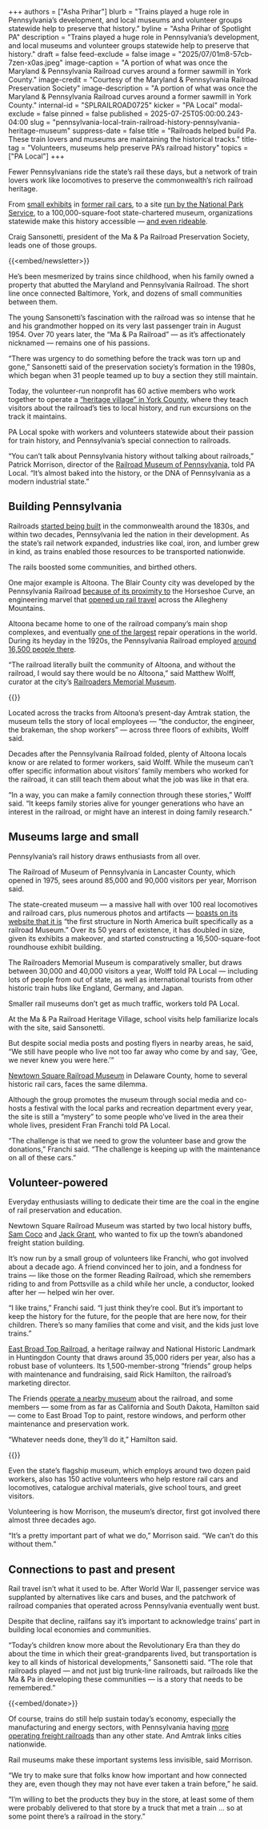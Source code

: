 +++
authors = ["Asha Prihar"]
blurb = "Trains played a huge role in Pennsylvania’s development, and local museums and volunteer groups statewide help to preserve that history."
byline = "Asha Prihar of Spotlight PA"
description = "Trains played a huge role in Pennsylvania’s development, and local museums and volunteer groups statewide help to preserve that history."
draft = false
feed-exclude = false
image = "2025/07/01m8-57cb-7zen-x0as.jpeg"
image-caption = "A portion of what was once the Maryland & Pennsylvania Railroad curves around a former sawmill in York County."
image-credit = "Courtesy of the Maryland & Pennsylvania Railroad Preservation Society"
image-description = "A portion of what was once the Maryland & Pennsylvania Railroad curves around a former sawmill in York County."
internal-id = "SPLRAILROAD0725"
kicker = "PA Local"
modal-exclude = false
pinned = false
published = 2025-07-25T05:00:00.243-04:00
slug = "pennsylvania-local-train-railroad-history-pennsylvania-heritage-museum"
suppress-date = false
title = "Railroads helped build Pa. These train lovers and museums are maintaining the historical tracks."
title-tag = "Volunteers, museums help preserve PA’s railroad history"
topics = ["PA Local"]
+++

Fewer Pennsylvanians ride the state’s rail these days, but a network of train lovers work like locomotives to preserve the commonwealth’s rich railroad heritage.

From <a href="https://www.visitcumberlandvalley.com/listing/the-conrail-museum/3664/">small exhibits</a> in <a href="https://www.youtube.com/watch?v=cTLlbn--cb8">former rail cars</a>, to a site <a href="https://www.nps.gov/stea/index.htm">run by the National Park Service</a>, to a 100,000-square-foot state-chartered museum, organizations statewide make this history accessible — <a href="https://www.trains.com/trn/railroads/tourist/pennsylvania-tourist-railroads-you-must-visit/">and even rideable</a>.

Craig Sansonetti, president of the Ma &amp; Pa Railroad Preservation Society, leads one of those groups.

{{<embed/newsletter>}}

He’s been mesmerized by trains since childhood, when his family owned a property that abutted the Maryland and Pennsylvania Railroad. The short line once connected Baltimore, York, and dozens of small communities between them.

The young Sansonetti’s fascination with the railroad was so intense that he and his grandmother hopped on its very last passenger train in August 1954. Over 70 years later, the “Ma &amp; Pa Railroad” — as it’s affectionately nicknamed — remains one of his passions.

“There was urgency to do something before the track was torn up and gone,” Sansonetti said of the preservation society’s formation in the 1980s, which began when 31 people teamed up to buy a section they still maintain.

Today, the volunteer-run nonprofit has 60 active members who work together to operate a <a href="https://www.maandparailroad.com/">“heritage village” in York County</a>, where they teach visitors about the railroad’s ties to local history, and run excursions on the track it maintains.

PA Local spoke with workers and volunteers statewide about their passion for train history, and Pennsylvania’s special connection to railroads.

“You can’t talk about Pennsylvania history without talking about railroads,” Patrick Morrison, director of the <a href="https://www.rrmuseumpa.org/">Railroad Museum of Pennsylvania</a>, told PA Local. “It’s almost baked into the history, or the DNA of Pennsylvania as a modern industrial state.”

## Building Pennsylvania

Railroads <a href="https://www.phmc.state.pa.us/portal/communities/railroads/history.html">started being built</a> in the commonwealth around the 1830s, and within two decades, Pennsylvania led the nation in their development. As the state’s rail network expanded, industries like coal, iron, and lumber grew in kind, as trains enabled those resources to be transported nationwide.

The rails boosted some communities, and birthed others.

One major example is Altoona. The Blair County city was developed by the Pennsylvania Railroad <a href="https://www.altoonapa.gov/history-of-altoona">because of its proximity to</a> the Horseshoe Curve, an engineering marvel that <a href="https://www.asce.org/about-civil-engineering/history-and-heritage/historic-landmarks/horseshoe-curve-pennsylvania-railroad">opened up rail travel</a> across the Allegheny Mountains.

Altoona became home to one of the railroad company’s main shop complexes, and eventually <a href="https://www.nps.gov/parkhistory/online_books/railroad/shs4.htm">one of the largest</a> repair operations in the world. During its heyday in the 1920s, the Pennsylvania Railroad employed <a href="https://explorepahistory.com/hmarker.php%3FmarkerId=1-A-1D6.html">around 16,500 people there</a>.

“The railroad literally built the community of Altoona, and without the railroad, I would say there would be no Altoona,” said Matthew Wolff, curator at the city’s <a href="https://www.railroadcity.org/">Railroaders Memorial Museum</a>.

{{<picture src="2025/07/01m8-579c-q0p1-wgjf.jpeg" description="The former Pennsylvania Railroad Master Mechanic’s Building in Altoona, pictured in the 1960s. Today, this building is home to the Railroaders Memorial Museum." caption="The former Pennsylvania Railroad Master Mechanic’s Building in Altoona, pictured in the 1960s. Today, this building is home to the Railroaders Memorial Museum." credit="Courtesy of the Railroaders Memorial Museum">}}

Located across the tracks from Altoona’s present-day Amtrak station, the museum tells the story of local employees — “the conductor, the engineer, the brakeman, the shop workers” — across three floors of exhibits, Wolff said.

Decades after the Pennsylvania Railroad folded, plenty of Altoona locals know or are related to former workers, said Wolff. While the museum can’t offer specific information about visitors’ family members who worked for the railroad, it can still teach them about what the job was like in that era.

“In a way, you can make a family connection through these stories,” Wolff said. “It keeps family stories alive for younger generations who have an interest in the railroad, or might have an interest in doing family research.”

## Museums large and small

Pennsylvania’s rail history draws enthusiasts from all over.

The Railroad of Museum of Pennsylvania in Lancaster County, which opened in 1975, sees around 85,000 and 90,000 visitors per year, Morrison said.

The state-created museum — a massive hall with over 100 real locomotives and railroad cars, plus numerous photos and artifacts — <a href="https://www.rrmuseumpa.org/visit/about-us">boasts on its website that it is</a> “the first structure in North America built specifically as a railroad Museum.” Over its 50 years of existence, it has doubled in size, given its exhibits a makeover, and started constructing a 16,500-square-foot roundhouse exhibit building.<em></em>

The Railroaders Memorial Museum is comparatively smaller, but draws between 30,000 and 40,000 visitors a year, Wolff told PA Local — including lots of people from out of state, as well as international tourists from other historic train hubs like England, Germany, and Japan.

Smaller rail museums don’t get as much traffic, workers told PA Local.

At the Ma &amp; Pa Railroad Heritage Village, school visits help familiarize locals with the site, said Sansonetti.

But despite social media posts and posting flyers in nearby areas, he said, “We still have people who live not too far away who come by and say, ‘Gee, we never knew you were here.’”

<a href="https://www.facebook.com/NewtownSquareRailroadMuseum">Newtown Square Railroad Museum</a> in Delaware County, home to several historic rail cars, faces the same dilemma.

Although the group promotes the museum through social media and co-hosts a festival with the local parks and recreation department every year, the site is still a “mystery” to some people who’ve lived in the area their whole lives, president Fran Franchi told PA Local.

“The challenge is that we need to grow the volunteer base and grow the donations,” Franchi said. “The challenge is keeping up with the maintenance on all of these cars.”

## Volunteer-powered

Everyday enthusiasts willing to dedicate their time are the coal in the engine of rail preservation and education.

Newtown Square Railroad Museum was started by two local history buffs, <a href="https://www.delcotimes.com/obituaries/samuel-coco-newtown-square-pa/">Sam Coco</a> and <a href="https://www.inquirer.com/philly/obituaries/20170104_John_H___quot_Jack_quot__Grant__88__led_steel_firm__co-founded_railroad_museum.html">Jack Grant</a>, who wanted to fix up the town’s abandoned freight station building.

It’s now run by a small group of volunteers like Franchi, who got involved about a decade ago. A friend convinced her to join, and a fondness for trains — like those on the former Reading Railroad, which she remembers riding to and from Pottsville as a child while her uncle, a conductor, looked after her — helped win her over.

“I like trains,” Franchi said. “I just think they’re cool. But it’s important to keep the history for the future, for the people that are here now, for their children. There’s so many families that come and visit, and the kids just love trains.”

<a href="https://eastbroadtop.com/">East Broad Top Railroad</a>, a heritage railway and National Historic Landmark in Huntingdon County that draws around 35,000 riders per year, also has a robust base of volunteers. Its 1,500-member-strong “friends” group helps with maintenance and fundraising, said Rick Hamilton, the railroad’s marketing director.

The Friends <a href="https://febt.org/robertsdale-museum/">operate a nearby museum</a> about the railroad, and some members — some from as far as California and South Dakota, Hamilton said — come to East Broad Top to paint, restore windows, and perform other maintenance and preservation work.

“Whatever needs done, they’ll do it,” Hamilton said.

{{<picture src="2025/07/01m8-57bf-2g57-jd6d.jpeg" description="The train hall at the Railroad Museum of Pennsylvania." caption="The train hall at the Railroad Museum of Pennsylvania." credit="Courtesy of the Railroad Museum of Pennsylvania">}}

Even the state’s flagship museum, which employs around two dozen paid workers, also has 150 active volunteers who help restore rail cars and locomotives, catalogue archival materials, give school tours, and greet visitors.

Volunteering is how Morrison, the museum’s director, first got involved there almost three decades ago.

“It’s a pretty important part of what we do,” Morrison said. “We can’t do this without them.”

## Connections to past and present

Rail travel isn’t what it used to be. After World War II, passenger service was supplanted by alternatives like cars and buses, and the patchwork of railroad companies that operated across Pennsylvania eventually went bust.

Despite that decline, railfans say it’s important to acknowledge trains’ part in building local economies and communities.

“Today’s children know more about the Revolutionary Era than they do about the time in which their great-grandparents lived, but transportation is key to all kinds of historical developments,” Sansonetti said. “The role that railroads played — and not just big trunk-line railroads, but railroads like the Ma &amp; Pa in developing these communities — is a story that needs to be remembered.”

{{<embed/donate>}}

Of course, trains do still help sustain today’s economy, especially the manufacturing and energy sectors, with Pennsylvania having <a href="https://www.aar.org/states/">more operating freight railroads</a> than any other state. And Amtrak links cities nationwide.

Rail museums make these important systems less invisible, said Morrison.

“We try to make sure that folks know how important and how connected they are, even though they may not have ever taken a train before,” he said.

“I’m willing to bet the products they buy in the store, at least some of them were probably delivered to that store by a truck that met a train … so at some point there’s a railroad in the story.”

